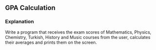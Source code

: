 ## GPA Calculation
### Explanation
Write a program that receives the exam scores of Mathematics, Physics, Chemistry, Turkish, History and Music courses from the user, calculates their averages and prints them on the screen.
